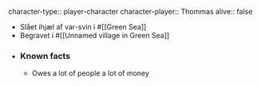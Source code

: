 character-type:: player-character
character-player:: Thommas
alive:: false

- Slået ihjæl af var-svin i #[[Green Sea]]
- Begravet i #[[Unnamed village in Green Sea]]
- ### Known facts
	- Owes a lot of people a lot of money